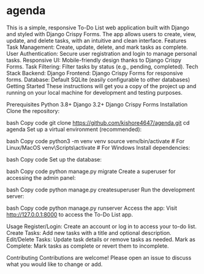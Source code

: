 # agenda
This is a simple, responsive To-Do List web application built with Django and styled with Django Crispy Forms. The app allows users to create, view, update, and delete tasks, with an intuitive and clean interface.
Features
Task Management: Create, update, delete, and mark tasks as complete.
User Authentication: Secure user registration and login to manage personal tasks.
Responsive UI: Mobile-friendly design thanks to Django Crispy Forms.
Task Filtering: Filter tasks by status (e.g., pending, completed).
Tech Stack
Backend: Django
Frontend: Django Crispy Forms for responsive forms.
Database: Default SQLite (easily configurable to other databases)
Getting Started
These instructions will get you a copy of the project up and running on your local machine for development and testing purposes.

Prerequisites
Python 3.8+
Django 3.2+
Django Crispy Forms
Installation
Clone the repository:

bash
Copy code
git clone https://github.com/kishore4647/agenda.git
cd agenda
Set up a virtual environment (recommended):

bash
Copy code
python3 -m venv venv
source venv/bin/activate  # For Linux/MacOS
venv\Scripts\activate  # For Windows
Install dependencies:

bash
Copy code
Set up the database:

bash
Copy code
python manage.py migrate
Create a superuser for accessing the admin panel:

bash
Copy code
python manage.py createsuperuser
Run the development server:

bash
Copy code
python manage.py runserver
Access the app: Visit http://127.0.0.1:8000 to access the To-Do List app.

Usage
Register/Login: Create an account or log in to access your to-do list.
Create Tasks: Add new tasks with a title and optional description.
Edit/Delete Tasks: Update task details or remove tasks as needed.
Mark as Complete: Mark tasks as complete or revert them to incomplete.

Contributing
Contributions are welcome! Please open an issue to discuss what you would like to change or add.
